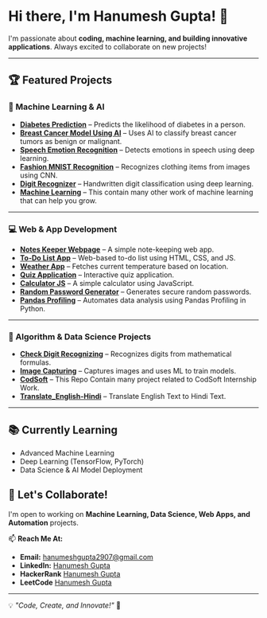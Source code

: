 # Hi there, I'm Hanumesh Gupta! 👋  

I'm passionate about **coding, machine learning, and building innovative applications**. Always excited to collaborate on new projects!  

---

## 🏆 Featured Projects  

### 🤖 Machine Learning & AI  
- **[Diabetes Prediction](https://github.com/HanumeshGupta/Diabetes_Prediction)** – Predicts the likelihood of diabetes in a person.  
- **[Breast Cancer Model Using AI](https://github.com/HanumeshGupta/Breast_Cancer_Model_Using_AI)** – Uses AI to classify breast cancer tumors as benign or malignant.    
- **[Speech Emotion Recognition](https://github.com/HanumeshGupta/Speech_Emotion_Recognition)** – Detects emotions in speech using deep learning.  
- **[Fashion MNIST Recognition](https://github.com/HanumeshGupta/Fashion_Mnist_Recognition)** – Recognizes clothing items from images using CNN.  
- **[Digit Recognizer](https://github.com/HanumeshGupta/Check-Digit-Recognizing)** – Handwritten digit classification using deep learning.  
- **[Machine Learning](https://github.com/HanumeshGupta/Machine_Learning)** – This contain many other work of machine learning that can help you grow.

---

### 💻 Web & App Development  
- **[Notes Keeper Webpage](https://github.com/HanumeshGupta/Notes_Keeper_webpage)** – A simple note-keeping web app.  
- **[To-Do List App](https://github.com/HanumeshGupta/To-Do-List-App)** – Web-based to-do list using HTML, CSS, and JS.  
- **[Weather App](https://github.com/HanumeshGupta/Weather_App)** – Fetches current temperature based on location.  
- **[Quiz Application](https://github.com/HanumeshGupta/Random-Password-Generator)** – Interactive quiz application.  
- **[Calculator JS](https://github.com/HanumeshGupta/Calculator_JS)** – A simple calculator using JavaScript.  
- **[Random Password Generator](https://github.com/HanumeshGupta/Random-Password-Generator)** – Generates secure random passwords.  
- **[Pandas Profiling](https://github.com/HanumeshGupta/Pandas_Profiling)** – Automates data analysis using Pandas Profiling in Python.  

---

### 🔢 Algorithm & Data Science Projects  
- **[Check Digit Recognizing](https://github.com/HanumeshGupta/Check-Digit-Recognizing)** – Recognizes digits from mathematical formulas.  
- **[Image Capturing](https://github.com/HanumeshGupta/Image-Capturing)** – Captures images and uses ML to train models.
- **[CodSoft](https://github.com/HanumeshGupta/CodSoft)** – This Repo Contain many project related to CodSoft Internship Work.
- **[Translate_English-Hindi](https://github.com/HanumeshGupta/Translate_English-Hindi)** – Translate English Text to Hindi Text.

---

## 📚 Currently Learning  
- Advanced Machine Learning  
- Deep Learning (TensorFlow, PyTorch)  
- Data Science & AI Model Deployment  

## 🤝 Let's Collaborate!  
I'm open to working on **Machine Learning, Data Science, Web Apps, and Automation** projects.  

📫 **Reach Me At:**  
- **Email:** hanumeshgupta2907@gmail.com  
- **LinkedIn:** [Hanumesh Gupta](https://www.linkedin.com/in/hanumesh-gupta)
- **HackerRank** [Hanumesh Gupta](https://www.hackerrank.com/profile/hanumeshgupta291)
- **LeetCode** [Hanumesh Gupta](https://leetcode.com/u/Hanumesh_Gupta/)

---

💡 *"Code, Create, and Innovate!"* 🚀  
